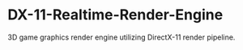 # DX-11-Realtime-Render-Engine
3D game graphics render engine utilizing DirectX-11 render pipeline.
